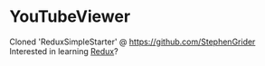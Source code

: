 # YouTubeViewer

Cloned 'ReduxSimpleStarter' @ https://github.com/StephenGrider 
Interested in learning [Redux](https://www.udemy.com/react-redux/)?
